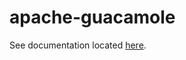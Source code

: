 # apache-guacamole

See documentation located [here][1].

[1]: <https://nicholaswilde.io/homelab/apps/apache-guacamole/>
